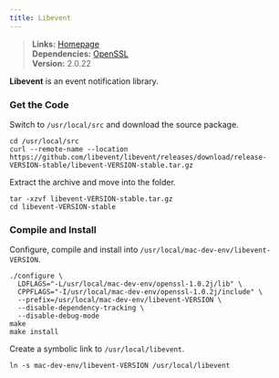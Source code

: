 ```yaml
---
title: Libevent
---
```


> **Links:** [Homepage](http://libevent.org/)  
> **Dependencies:** [OpenSSL](/openssl@102/)  
> **Version:** <span id="version">2.0.22</span>

**Libevent** is an event notification library.


### Get the Code

Switch to `/usr/local/src` and download the source package.

	cd /usr/local/src
	curl --remote-name --location https://github.com/libevent/libevent/releases/download/release-VERSION-stable/libevent-VERSION-stable.tar.gz

Extract the archive and move into the folder.

	tar -xzvf libevent-VERSION-stable.tar.gz
	cd libevent-VERSION-stable


### Compile and Install

Configure, compile and install into `/usr/local/mac-dev-env/libevent-VERSION`.

	./configure \
	  LDFLAGS="-L/usr/local/mac-dev-env/openssl-1.0.2j/lib" \
	  CPPFLAGS="-I/usr/local/mac-dev-env/openssl-1.0.2j/include" \
	  --prefix=/usr/local/mac-dev-env/libevent-VERSION \
	  --disable-dependency-tracking \
	  --disable-debug-mode
	make
	make install

Create a symbolic link to `/usr/local/libevent`.

	ln -s mac-dev-env/libevent-VERSION /usr/local/libevent
